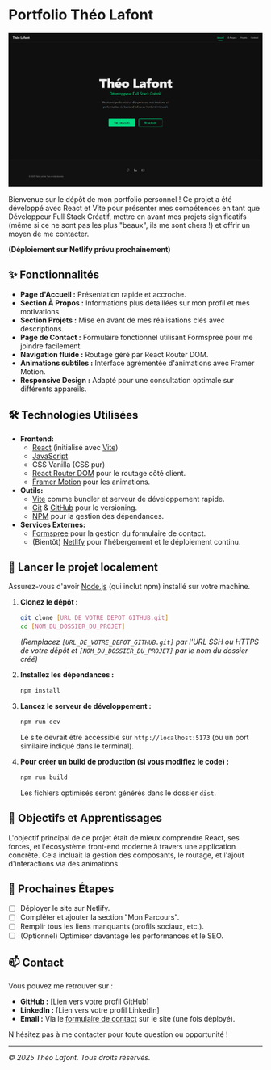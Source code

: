 # Portfolio Théo Lafont

![Aperçu du Portfolio Théo Lafont](src/assets/images/screenshot.png)

Bienvenue sur le dépôt de mon portfolio personnel ! Ce projet a été développé avec React et Vite pour présenter mes compétences en tant que Développeur Full Stack Créatif, mettre en avant mes projets significatifs (même si ce ne sont pas les plus "beaux", ils me sont chers !) et offrir un moyen de me contacter.

**(Déploiement sur Netlify prévu prochainement)**
<!-- Une fois déployé, remplace la ligne ci-dessus par : -->
<!-- **[Voir la démo live]([URL_DE_VOTRE_SITE_NETLIFY])** -->

## ✨ Fonctionnalités

*   **Page d'Accueil :** Présentation rapide et accroche.
*   **Section À Propos :** Informations plus détaillées sur mon profil et mes motivations.
*   **Section Projets :** Mise en avant de mes réalisations clés avec descriptions.
*   **Page de Contact :** Formulaire fonctionnel utilisant Formspree pour me joindre facilement.
*   **Navigation fluide :** Routage géré par React Router DOM.
*   **Animations subtiles :** Interface agrémentée d'animations avec Framer Motion.
*   **Responsive Design :** Adapté pour une consultation optimale sur différents appareils.

## 🛠️ Technologies Utilisées

*   **Frontend:**
    *   [React](https://reactjs.org/) (initialisé avec [Vite](https://vitejs.dev/))
    *   [JavaScript](https://developer.mozilla.org/fr/docs/Web/JavaScript)
    *   CSS Vanilla (CSS pur)
    *   [React Router DOM](https://reactrouter.com/) pour le routage côté client.
    *   [Framer Motion](https://www.framer.com/motion/) pour les animations.
*   **Outils:**
    *   [Vite](https://vitejs.dev/) comme bundler et serveur de développement rapide.
    *   [Git](https://git-scm.com/) & [GitHub](https://github.com) pour le versioning.
    *   [NPM](https://www.npmjs.com/) pour la gestion des dépendances.
*   **Services Externes:**
    *   [Formspree](https://formspree.io/) pour la gestion du formulaire de contact.
    *   (Bientôt) [Netlify](https://www.netlify.com/) pour l'hébergement et le déploiement continu.

## 🚀 Lancer le projet localement

Assurez-vous d'avoir [Node.js](https://nodejs.org/) (qui inclut npm) installé sur votre machine.

1.  **Clonez le dépôt :**
    ```bash
    git clone [URL_DE_VOTRE_DEPOT_GITHUB.git]
    cd [NOM_DU_DOSSIER_DU_PROJET]
    ```
    *(Remplacez `[URL_DE_VOTRE_DEPOT_GITHUB.git]` par l'URL SSH ou HTTPS de votre dépôt et `[NOM_DU_DOSSIER_DU_PROJET]` par le nom du dossier créé)*

2.  **Installez les dépendances :**
    ```bash
    npm install
    ```

3.  **Lancez le serveur de développement :**
    ```bash
    npm run dev
    ```
    Le site devrait être accessible sur `http://localhost:5173` (ou un port similaire indiqué dans le terminal).

4.  **Pour créer un build de production (si vous modifiez le code) :**
    ```bash
    npm run build
    ```
    Les fichiers optimisés seront générés dans le dossier `dist`.

## 🌱 Objectifs et Apprentissages

L'objectif principal de ce projet était de mieux comprendre React, ses forces, et l'écosystème front-end moderne à travers une application concrète. Cela incluait la gestion des composants, le routage, et l'ajout d'interactions via des animations.

## 🔮 Prochaines Étapes

*   [ ] Déployer le site sur Netlify.
*   [ ] Compléter et ajouter la section "Mon Parcours".
*   [ ] Remplir tous les liens manquants (profils sociaux, etc.).
*   [ ] (Optionnel) Optimiser davantage les performances et le SEO.

## 📫 Contact

Vous pouvez me retrouver sur :

*   **GitHub :** [Lien vers votre profil GitHub]
*   **LinkedIn :** [Lien vers votre profil LinkedIn]
*   **Email :** Via le [formulaire de contact]([LIEN_VERS_VOTRE_PAGE_CONTACT_UNE_FOIS_DEPLOYEE]) sur le site (une fois déployé).

N'hésitez pas à me contacter pour toute question ou opportunité !

---

_© 2025 Théo Lafont. Tous droits réservés._